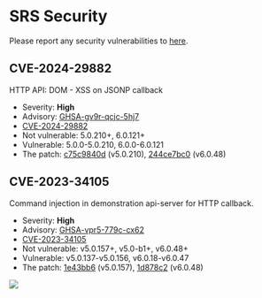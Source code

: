 # SRS Security

Please report any security vulnerabilities to [here](https://github.com/ossrs/srs/security/advisories).

## CVE-2024-29882

HTTP API: DOM - XSS on JSONP callback

* Severity: **High**
* Advisory: [GHSA-gv9r-qcjc-5hj7](https://github.com/ossrs/srs/security/advisories/GHSA-gv9r-qcjc-5hj7)
* [CVE-2024-29882](http://cve.mitre.org/cgi-bin/cvename.cgi?name=CVE-2024-29882)
* Not vulnerable: 5.0.210+, 6.0.121+
* Vulnerable: 5.0.0-5.0.210, 6.0.0-6.0.121
* The patch: [c75c9840d](https://github.com/ossrs/srs/commit/c75c9840d533a1a2c7aaf18f7bd7990ef0cbecfa) (v5.0.210), [244ce7bc0](https://github.com/ossrs/srs/commit/244ce7bc013a0b805274a65132a2980680ba6b9d) (v6.0.48)

## CVE-2023-34105

Command injection in demonstration api-server for HTTP callback.

* Severity: **High**
* Advisory: [GHSA-vpr5-779c-cx62](https://github.com/ossrs/srs/security/advisories/GHSA-vpr5-779c-cx62)
* [CVE-2023-34105](http://cve.mitre.org/cgi-bin/cvename.cgi?name=CVE-2023-34105)
* Not vulnerable: v5.0.157+, v5.0-b1+, v6.0.48+
* Vulnerable: v5.0.137-v5.0.156, v6.0.18-v6.0.47
* The patch: [1e43bb6](https://github.com/ossrs/srs/commit/1e43bb6b9fe7d6e0d5ffda6410d1206e8e7c1fb1) (v5.0.157), [1d878c2](https://github.com/ossrs/srs/commit/1d878c2daaf913ad01c6d0bc2f247116c8050338) (v6.0.48)

![](https://ossrs.io/gif/v1/sls.gif?site=ossrs.io&path=/lts/pages/security-advisories-en)
